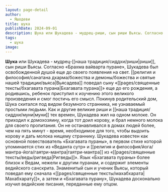 ```yaml
---
layout: page-detail
author:
  - Яшодеви
title: шука
publishDate: 2024-09-01
description: Шука или Шукадева - мудрец-риши, сын риши Вьясы. Согласно «Брахма вайварта пуране», Шукадева был освобожденной душой еще до своего появления на свет.
tags:
  - шука
image:
---
```

**Шука** или Шукадева - мудрец-[[наша традиция/сиддхи/риши|риши]], сын риши Вьясы. Согласно «Брахма вайварта пуране», Шукадева был освобожденной душой еще до своего появления на свет. [[религия и философия/санатана дхарма/божества и демоны/божества и святые нашей традиции/вьяса|Вьясадева]] поведал сыну «[[pages/священные тексты/бхагавата пурана|Бхагавата пурана]]» еще до его рождения, а родившись, ребенок приступил к изучению этого великого произведения и смог постичь его смысл. Покинув родительский дом, Шука скитался под видом безумного странника, не узнаваемый простыми людьми. Как и другие великие риши и [[наша традиция/сиддхи/муни|муни]] тех времен, Шукадева жил на одном молоке. Он приходил к домохозяину, когда тот доил корову, и брал немного молока для своего пропитания. Он не останавливался в домах людей более, чем на пять минут - время, необходимое для того, чтобы выдоить корову и дать молока нищему страннику. Шукадева известен как основной повествователь «Бхагавата пураны», в первом стихе которой упоминается стих из «Веданта сутр» и [[религия и философия/йога/мантра-йога/гаятри-мантра|гаятри-мантра]] из «[[pages/священные тексты/веды/ригведа|Ригведы]]». Язык «Бхагавата пураны» более близок к Ведам, нежели к другим пуранам, и содержит элементы ведийского санскрита. Знаменитый сын и ученик Вьясы, который поведал ему сначала «[[pages/священные тексты/махабхарата|Махабхарату]]», а затем и «Бхагавата пурану», Шукадева досконально изучил ведийские писания, переданные ему отцом.

